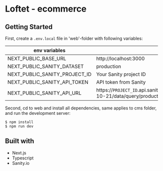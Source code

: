 # Loftet - ecommerce

## Getting Started

First, create a `.env.local` file in 'web'-folder with following variables:

| env variables                 |                                                                       |
| ----------------------------- | --------------------------------------------------------------------- |
| NEXT_PUBLIC_BASE_URL          | http://localhost:3000                                                 |
| NEXT_PUBLIC_SANITY_DATASET    | production                                                            |
| NEXT_PUBLIC_SANITY_PROJECT_ID | Your Sanity project ID                                                |
| NEXT_PUBLIC_SANITY_API_TOKEN  | API token from Sanity                                                 |
| NEXT_PUBLIC_SANITY_API_URL    | https://`PROJECT_ID`.api.sanity.io/v2021-10-21/data/query/production? |

Second, cd to web and install all dependencies, same applies to cms folder, and run the development server:

```
$ npm install
$ npm run dev
```

## Built with

-   Next.js
-   Typescript
-   Sanity.io
